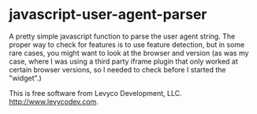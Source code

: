 # javascript-user-agent-parser

A pretty simple javascript function to parse the user agent string.  The proper way to check for features is to use feature detection, but in some rare cases, you might want to look at the browser and version (as was my case, where I was using a third party iframe plugin that only worked at certain browser versions, so I needed to check before I started the "widget".)


This is free software from Levyco Development, LLC. http://www.levycodev.com.
